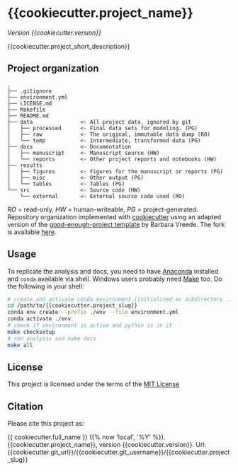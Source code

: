 # {{cookiecutter.project_name}}

_Version {{cookiecutter.version}}_

{{cookiecutter.project_short_description}}


## Project organization

```
.
├── .gitignore
├── environment.yml
├── LICENSE.md
├── Makefile
├── README.md
├── data               <- All project data, ignored by git
│   ├── processed      <- Final data sets for modeling. (PG)
│   ├── raw            <- The original, immutable data dump (RO)
│   └── temp           <- Intermediate, transformed data (PG)
├── docs               <- Documentation
│   ├── manuscript     <- Manuscript source (HW)
│   └── reports        <- Other project reports and notebooks (HW)
├── results
│   ├── figures        <- Figures for the manuscript or reports (PG)
│   ├── misc           <- Other output (PG)
│   └── tables         <- Tables (PG)
└── src                <- Source code (HW)
    └── external       <- External source code used (RO)

```
*RO* = read-only, *HW* = human-writeable, *PG* = project-generated. Repository organization implemented with [cookiecutter](https://github.com/cookiecutter/cookiecutter) using an adapted version of the [good-enough-project template](https://github.com/bvreede/good-enough-project) by Barbara Vreede. The fork is available [here](https://github.com/maximilian-sprengholz/good-enough-project).

## Usage

To replicate the analysis and docs, you need to have [Anaconda](https://www.anaconda.com/products/individual) installed and `conda` available via shell. Windows users probably need [Make](https://www.gnu.org/software/make/) too. Do the following in your shell:

```bash
# create and activate conda environment (initialized as subdirectory ./env)
cd /path/to/{{cookiecutter.project_slug}}
conda env create --prefix ./env --file environment.yml
conda activate ./env
# check if environment is active and python is in it
make checksetup
# run analysis and make docs
make all
```

## License

This project is licensed under the terms of the [MIT License](/LICENSE.md)

## Citation

Please cite this project as:

{{ cookiecutter.full_name }} ({% now 'local', '%Y' %}). {{cookiecutter.project_name}}, version {{cookiecutter.version}}. Url: {{cookiecutter.git_url}}/{{cookiecutter.git_username}}/{{cookiecutter.project_slug}}
